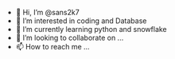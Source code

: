 - 👋 Hi, I’m @sans2k7
- 👀 I’m interested in coding and Database
- 🌱 I’m currently learning python and snowflake
- 💞️ I’m looking to collaborate on ...
- 📫 How to reach me ...

<!---
sans2k7/sans2k7 is a ✨ special ✨ repository because its `README.md` (this file) appears on your GitHub profile.
You can click the Preview link to take a look at your changes.
--->
